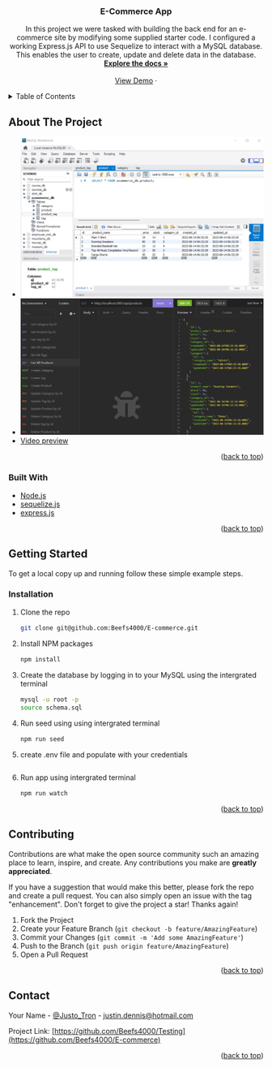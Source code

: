 <div id="top"></div>

<h3 align="center">E-Commerce App</h3>
<div>
  <p align="center">
    In this project we were tasked with building the back end for an e-commerce site by modifying some supplied starter code. 
    I configured a working Express.js API to use Sequelize to interact with a MySQL database. This enables the user to create,
    update and delete data in the database.
    <br />
    <a href="https://github.com/Beefs4000/E-commerce"><strong>Explore the docs »</strong></a>
    <br />
    <br />
    <a href="https://drive.google.com/file/d/1o_FlGMcJXm79cRTHohDzXpjLp4AUcD6V/view">View Demo</a>
    ·
    </p>
</div>



<!-- TABLE OF CONTENTS -->
<details>
  <summary>Table of Contents</summary>
  <ol>
    <li>
      <a href="#about-the-project">About The Project</a>
      <ul>
        <li><a href="#built-with">Built With</a></li>
      </ul>
    </li>
    <li>
      <a href="#getting-started">Getting Started</a>
      <ul>
        <li><a href="#installation">Installation</a></li>
      </ul>
    </li>
    <li><a href="#contributing">Contributing</a></li>
    <li><a href="#contact">Contact</a></li>
  </ol>
</details>



<!-- ABOUT THE PROJECT -->
## About The Project

* ![MySQL Database](https://github.com/Beefs4000/E-commerce/blob/c1a50267a3c30e714baf1a082d2d844b9b8af625/utilities/MySQL.jpg)
* ![Testing using Insomnia](https://github.com/Beefs4000/E-commerce/blob/c1a50267a3c30e714baf1a082d2d844b9b8af625/utilities/Insomnia%20.jpg)
* [Video preview](https://drive.google.com/file/d/1PSP45Lvwo-rgYuJGWlOlzAof3PcEUDJB/view)

<p align="right">(<a href="#top">back to top</a>)</p>



### Built With

* [Node.js](https://nodejs.org/en/)
* [sequelize.js](https://sequelize.org/)
* [express.js](https://expressjs.com/)

<p align="right">(<a href="#top">back to top</a>)</p>



<!-- GETTING STARTED -->
## Getting Started

To get a local copy up and running follow these simple example steps.

### Installation

1. Clone the repo
   ```sh
   git clone git@github.com:Beefs4000/E-commerce.git
   ```
2. Install NPM packages
   ```sh
   npm install
   ```
3. Create the database by logging in to your MySQL using the intergrated terminal  
   ```sh
   mysql -u root -p
   source schema.sql
   ```
4. Run seed using using intergrated terminal
   ```sh
   npm run seed
   ```
5. create .env file and populate with your credentials
   ```sh
   ```
6. Run app using intergrated terminal
   ```sh
   npm run watch
   ```   

<p align="right">(<a href="#top">back to top</a>)</p>



<!-- CONTRIBUTING -->
## Contributing

Contributions are what make the open source community such an amazing place to learn, inspire, and create. Any contributions you make are **greatly appreciated**.

If you have a suggestion that would make this better, please fork the repo and create a pull request. You can also simply open an issue with the tag "enhancement".
Don't forget to give the project a star! Thanks again!

1. Fork the Project
2. Create your Feature Branch (`git checkout -b feature/AmazingFeature`)
3. Commit your Changes (`git commit -m 'Add some AmazingFeature'`)
4. Push to the Branch (`git push origin feature/AmazingFeature`)
5. Open a Pull Request

<p align="right">(<a href="#top">back to top</a>)</p>

<!-- CONTACT -->
## Contact

Your Name - [@Justo_Tron](https://twitter.com/Justo_Tron) - justin.dennis@hotmail.com

Project Link: [https://github.com/Beefs4000/Testing](https://github.com/Beefs4000/E-commerce)

<p align="right">(<a href="#top">back to top</a>)</p>


